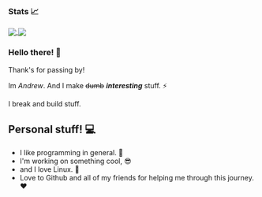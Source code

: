 ### Stats 📈

<a href="https://www.youtube.com/watch?v=dQw4w9WgXcQ">
  <img align="center" src="https://github-readme-stats.vercel.app/api?username=alexfeed1990&show_icons=true&theme=gruvbox" />
</a>
<a href="https://therickroll.com">
  <img align="center" src="https://github-readme-stats.vercel.app/api/top-langs/?username=anuraghazra&langs_count=8&layout=compact&theme=gruvbox" />
</a>

### Hello there! 👋

Thank's for passing by! 

Im *Andrew*. And I make ~~dumb~~ ***interesting*** stuff. ⚡

I break and build stuff.

## Personal stuff! 💻

 - I like programming in general. 📗
 - I'm working on something cool, 😎
 - and I love Linux. 🐧
 - Love to Github and all of my friends for helping me through this journey. ❤️
  



